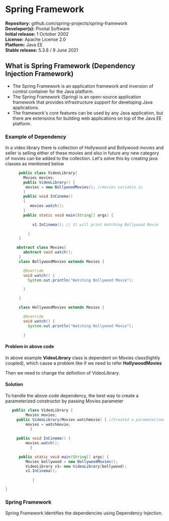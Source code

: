 # Spring Framework


  <b> Repository:</b> github.com/spring-projects/spring-framework </br>
  <b> Developer(s):</b> Pivotal Software </br>
  <b> Initial release:</b> 1 October 2002 </br>
  <b> License:</b> Apache License 2.0 </br>
  <b> Platform:</b> Java EE</br>
  <b> Stable release:</b> 5.3.8 / 9 June 2021</br>

## What is Spring Framework (Dependency Injection Framework)
<ul>
  <li> The Spring Framework is an application framework and inversion of control container for the Java platform. </li>
  <li> The Spring Framework (Spring) is an open-source application framework that provides infrastructure support for developing Java applications.</li>
  <li> The framework's core features can be used by any Java application, but there are extensions for building web applications on top of the Java EE platform.</li>
</ul>  

### Example of Dependency 
In a video library there is collection of Hollywood and Bollywood movies and seller is selling either of these movies and also in future any new category of movies can be added to the collection.
Let's solve this by creating java classes as mentioned below
```java
      public class VideoLibrary{
        Movies movies;
        public VideoLibrary() {
         movies = new BollywoodMovies(); //movies variable is 
        }
        public void InCinema()
        {
           movies.watch();
        }
        public static void main(String[] args) {
           
            v1.InCinema(); // It will print Watching Bollywood Movie

	      }
      }

     abstract class Movies{
        abstract void watch();
      }
      class BollywoodMovies extends Movies {

        @Override
        void watch() {
          System.out.println("Watching Bollywood Movie");

        }

      }

      class HollywoodMovies extends Movies {

        @Override
        void watch() {
          System.out.println("Watching Hollywood Movie");

        }

```

#### Problem in above code
<p>In above example <b>VideoLibrary</b> class is dependent on Movies class(tightly coupled), which cause a problem like if we need to refer <b>HollywoodMovies</b></p> Then we need to change the definition of VideoLibrary.</p>

#### Solution 
<p> To handle the above code dependency, the best way to create a parameterized constructor by passing Movies parameter</p>


```java
   public class VideoLibrary {
         Movies movies; 
     public VideoLibrary(Movies watchmovie) { //Created a parameterized constructor for loosely couple
         movies = watchmovie;
           }
         
     public void InCinema() {
         movies.watch();
           }

      public static void main(String[] args) {
         Movies bollywood = new BollywoodMovies();
         VideoLibrary v1= new VideoLibrary(bollywood);
         v1.InCinema();

            }

}
```
### Spring Framework
  Spring Framework Identifies the dependencies using Dependency Injection. 




